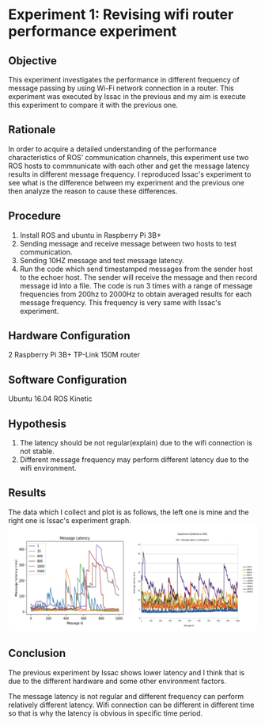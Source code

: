 # Experiment 1: Revising wifi router performance experiment

## Objective
This experiment investigates the performance in different frequency of message passing by using Wi-Fi network connection in a router.  This experiment was executed by Issac in the previous and my aim is execute this experiment to compare it with the previous one.

## Rationale
In order to acquire a detailed understanding of the performance characteristics of ROS’ communication channels, this experiment use two ROS hosts to commnunicate with each other and get the message latency results in different message frequency. I reproduced Issac's experiment to see what is the difference between my experiment and the previous one then analyze the reason to cause these differences.

## Procedure
1. Install ROS and ubuntu in Raspberry Pi 3B+
2. Sending message and receive message between two hosts to test communication.
3. Sending 10HZ message and test message latency.
4. Run the code which send timestamped messages from the sender host to the echoer host. The sender will receive the message and then record message id into a file. The code is run 3 times with a range of message frequencies from 200hz to 2000Hz to obtain averaged results for each message frequency. This frequency is very same with Issac's experiment. 

## Hardware Configuration
2 Raspberry Pi 3B+
TP-Link 150M router

## Software Configuration
Ubuntu 16.04
ROS Kinetic 

## Hypothesis
1. The latency should be not regular(explain) due to the wifi connection is not stable. 
2. Different message frequency may perform different latency due to the wifi environment.
 
## Results
The data which I collect and plot is as follows, the left one is mine and the right one is Issac's experiment graph.
![-w1206](media/15639134772197.jpg)

## Conclusion
The previous experiment by Issac shows lower latency and I think that is due to the different hardware and some other environment factors.

The message latency is not regular and different frequency can perform relatively different latency. Wifi connection can be different in different time so that is why the latency is obvious in specific time period.



